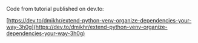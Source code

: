 Code from tutorial published on dev.to:

[https://dev.to/dmikhr/extend-python-venv-organize-dependencies-your-way-3h0g](https://dev.to/dmikhr/extend-python-venv-organize-dependencies-your-way-3h0g)
